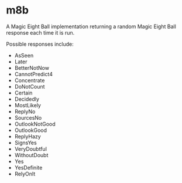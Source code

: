 # m8b

A Magic Eight Ball implementation returning a random Magic Eight Ball response each time it is run.

Possible responses include:

- AsSeen
- Later
- BetterNotNow
- CannotPredict4
- Concentrate
- DoNotCount
- Certain
- Decidedly
- MostLikely
- ReplyNo
- SourcesNo
- OutlookNotGood
- OutlookGood
- ReplyHazy
- SignsYes
- VeryDoubtful
- WithoutDoubt
- Yes
- YesDefinite
- RelyOnIt
